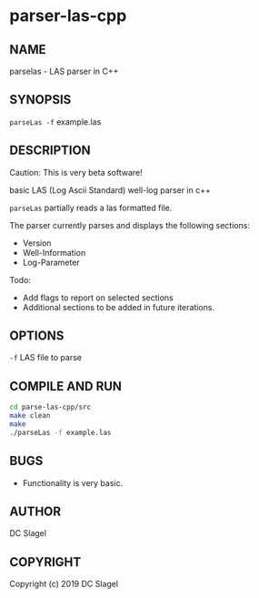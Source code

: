 # parser-las-cpp
NAME
----
parselas - LAS parser in C++

SYNOPSIS
--------

`parseLas -f` example.las

DESCRIPTION
-----------
Caution: This is very beta software!

basic LAS (Log Ascii Standard) well-log parser in c++

`parseLas` partially reads a las formatted file. 

The parser currently parses and displays the following sections:
- Version
- Well-Information
- Log-Parameter

Todo:
- Add flags to report on selected sections
- Additional sections to be added in future iterations.


OPTIONS
-------

`-f`
  LAS file to parse

COMPILE AND RUN
---------------

```bash
cd parse-las-cpp/src  
make clean
make  
./parseLas -f example.las  
```

BUGS
----

- Functionality is very basic. 


AUTHOR
------

DC Slagel

COPYRIGHT
------

Copyright (c) 2019 DC Slagel

